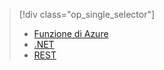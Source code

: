 > [!div class="op_single_selector"]
> * [Funzione di Azure](../articles/media-services/media-services-dotnet-how-to-use-azure-functions.md)
> * [.NET](../articles/media-services/media-services-dotnet-how-to-use.md)
> * [REST](../articles/media-services/media-services-rest-how-to-use.md)
>  
> 

